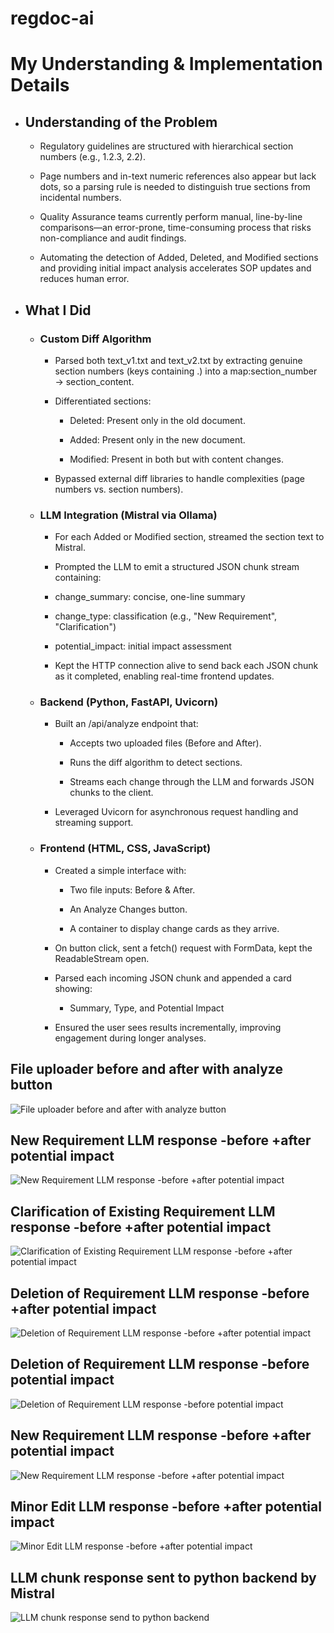 # regdoc-ai

# My Understanding & Implementation Details

- ## Understanding of the Problem

    - Regulatory guidelines are structured with hierarchical section numbers (e.g., 1.2.3, 2.2).

    - Page numbers and in-text numeric references also appear but lack dots, so a parsing rule is needed to distinguish true sections from incidental numbers.

    - Quality Assurance teams currently perform manual, line-by-line comparisons—an error-prone, time-consuming process that risks non-compliance and audit findings.

    - Automating the detection of Added, Deleted, and Modified sections and providing initial impact analysis accelerates SOP updates and reduces human error.

- ## What I Did

  - ### Custom Diff Algorithm

      - Parsed both text_v1.txt and text_v2.txt by extracting genuine section numbers (keys containing .) into a map:section_number → section_content.

      - Differentiated sections:

          - Deleted: Present only in the old document.

          - Added: Present only in the new document.

          - Modified: Present in both but with content changes.

       - Bypassed external diff libraries to handle complexities (page numbers vs. section numbers).

  - ### LLM Integration (Mistral via Ollama)

       - For each Added or Modified section, streamed the section text to Mistral.

       - Prompted the LLM to emit a structured JSON chunk stream containing:
        
       - change_summary: concise, one-line summary
        
       - change_type: classification (e.g., "New Requirement", "Clarification")
        
       - potential_impact: initial impact assessment
        
       - Kept the HTTP connection alive to send back each JSON chunk as it completed, enabling real-time frontend updates.
        
  - ### Backend (Python, FastAPI, Uvicorn)
        
       - Built an /api/analyze endpoint that:
        
          - Accepts two uploaded files (Before and After).

          - Runs the diff algorithm to detect sections.

          - Streams each change through the LLM and forwards JSON chunks to the client.

       - Leveraged Uvicorn for asynchronous request handling and streaming support.

   - ### Frontend (HTML, CSS, JavaScript)

     - Created a simple interface with:

       - Two file inputs: Before & After.

       - An Analyze Changes button.

       - A container to display change cards as they arrive.

     - On button click, sent a fetch() request with FormData, kept the ReadableStream open.

     - Parsed each incoming JSON chunk and appended a card showing:

       - Summary, Type, and Potential Impact

      - Ensured the user sees results incrementally, improving engagement during longer analyses.

## File uploader before and after with analyze button

![File uploader before and after with analyze button](files/img1.png)


## New Requirement LLM response -before +after potential impact

![New Requirement LLM response -before +after potential impact](files/img2.png)

## Clarification of Existing Requirement LLM response -before +after potential impact
![Clarification of Existing Requirement LLM response -before +after potential impact](files/img3.png)

## Deletion of Requirement LLM response -before +after potential impact
![Deletion of Requirement LLM response -before +after potential impact](files/img4.png)

## Deletion of Requirement LLM response -before potential impact
![Deletion of Requirement LLM response -before potential impact](files/img5.png)

## New Requirement LLM response -before +after potential impact
![New Requirement LLM response -before +after potential impact](files/img6.png)

## Minor Edit LLM response -before +after potential impact
![Minor Edit LLM response -before +after potential impact](files/img7.png)

## LLM chunk response sent to python backend by Mistral
![LLM chunk response send to python backend](files/img8.png)
